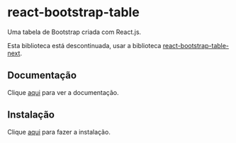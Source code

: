 # react-bootstrap-table

Uma tabela de Bootstrap criada com React.js.

Esta biblioteca está descontinuada, usar a biblioteca [react-bootstrap-table-next](react-bootstrap-table-next.md).

## Documentação

Clique [aqui](https://github.com/AllenFang/react-bootstrap-table) para ver a documentação.

## Instalação

Clique [aqui](https://www.npmjs.com/package/react-bootstrap-table) para fazer a instalação.